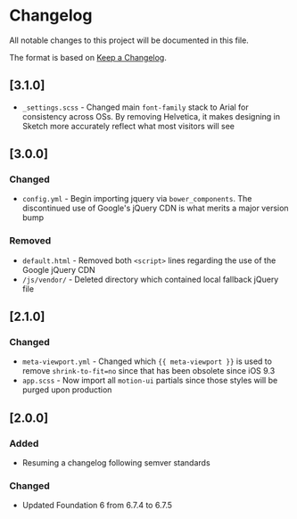 # Changelog
All notable changes to this project will be documented in this file.

The format is based on [Keep a Changelog](https://keepachangelog.com/en/1.0.0/).

## [3.1.0]
- `_settings.scss` - Changed main `font-family` stack to Arial for consistency across OSs. By removing Helvetica, it makes designing in Sketch more accurately reflect what most visitors will see

## [3.0.0]

### Changed
- `config.yml` - Begin importing jquery via `bower_components`. The discontinued use of Google's jQuery CDN is what merits a major version bump

### Removed
- `default.html` - Removed both `<script>` lines regarding the use of the Google jQuery CDN
- `/js/vendor/` - Deleted directory which contained local fallback jQuery file

## [2.1.0]

### Changed
- `meta-viewport.yml` - Changed which `{{ meta-viewport }}` is used to remove `shrink-to-fit=no` since that has been obsolete since iOS 9.3
- `app.scss` - Now import all `motion-ui` partials since those styles will be purged upon production


## [2.0.0]

### Added
- Resuming a changelog following semver standards

### Changed
- Updated Foundation 6 from 6.7.4 to 6.7.5

